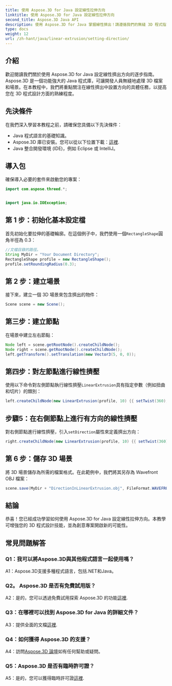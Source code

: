 ```yaml
---
title: 使用 Aspose.3D for Java 設定線性拉伸方向
linktitle: 使用 Aspose.3D for Java 設定線性拉伸方向
second_title: Aspose.3D Java API
description: 使用 Aspose.3D for Java 掌握線性擠出！請遵循我們的無縫 3D 程式指南。立即下載以獲得迷人的體驗。
type: docs
weight: 12
url: /zh-hant/java/linear-extrusion/setting-direction/
---
```

## 介紹

歡迎閱讀我們關於使用 Aspose.3D for Java 設定線性擠出方向的逐步指南。 Aspose.3D 是一個功能強大的 Java 程式庫，可讓開發人員無縫地處理 3D 檔案和場景。在本教程中，我們將重點關注在線性擠出中設置方向的具體任務，以提高您在 3D 程式設計方面的熟練程度。

## 先決條件

在我們深入學習本教程之前，請確保您具備以下先決條件：

- Java 程式語言的基礎知識。
-  Aspose.3D 庫已安裝。您可以從以下位置下載：[這裡](https://releases.aspose.com/3d/java/).
- Java 整合開發環境 (IDE)，例如 Eclipse 或 IntelliJ。

## 導入包

確保導入必要的套件來啟動您的專案：

```java
import com.aspose.threed.*;


import java.io.IOException;
```

## 第 1 步：初始化基本設定檔

首先初始化要拉伸的基礎輪廓。在這個例子中，我們使用一個`RectangleShape`圓角半徑為 0.3：

```java
//文檔目錄的路徑。
String MyDir = "Your Document Directory";
RectangleShape profile = new RectangleShape();
profile.setRoundingRadius(0.3);
```

## 第 2 步：建立場景

接下來，建立一個 3D 場景來包含擠出的物件：

```java
Scene scene = new Scene();
```

## 第三步：建立節點

在場景中建立左右節點：

```java
Node left = scene.getRootNode().createChildNode();
Node right = scene.getRootNode().createChildNode();
left.getTransform().setTranslation(new Vector3(5, 0, 0));
```

## 第四步：對左節點進行線性擠壓

使用以下命令對左側節點執行線性擠壓`LinearExtrusion`具有指定參數（例如扭曲和切片）的類別：

```java
left.createChildNode(new LinearExtrusion(profile, 10) {{ setTwist(360); setSlices(100); }});
```

## 步驟5：在右側節點上進行有方向的線性擠壓

對右側節點進行線性擠壓，引入`setDirection`屬性來定義擠出方向：

```java
right.createChildNode(new LinearExtrusion(profile, 10) {{ setTwist(360); setSlices(100); setDirection(new Vector3(0.3, 0.2, 1));}});
```

## 第 6 步：儲存 3D 場景

將 3D 場景儲存為所需的檔案格式。在此範例中，我們將其另存為 Wavefront OBJ 檔案：

```java
scene.save(MyDir + "DirectionInLinearExtrusion.obj", FileFormat.WAVEFRONTOBJ);
```

## 結論

恭喜！您已經成功學習如何使用 Aspose.3D for Java 設定線性拉伸方向。本教學可增強您的 3D 程式設計技能，並為創意專案開啟新的可能性。

## 常見問題解答

### Q1：我可以將Aspose.3D與其他程式語言一起使用嗎？

A1：Aspose.3D支援多種程式語言，包括.NET和Java。

### Q2。 Aspose.3D 是否有免費試用版？

 A2：是的，您可以透過免費試用探索 Aspose.3D 的功能[這裡](https://releases.aspose.com/).

### Q3：在哪裡可以找到 Aspose.3D for Java 的詳細文件？

 A3：提供全面的文檔[這裡](https://reference.aspose.com/3d/java/).

### Q4：如何獲得 Aspose.3D 的支援？

 A4：訪問[Aspose.3D 論壇](https://forum.aspose.com/c/3d/18)如有任何幫助或疑問。

### Q5：Aspose.3D 是否有臨時許可證？

 A5：是的，您可以獲得臨時許可證[這裡](https://purchase.aspose.com/temporary-license/).